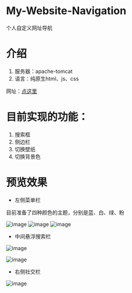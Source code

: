 # My-Website-Navigation
个人自定义网址导航

# 介绍
1. 服务器：apache-tomcat
2. 语言：纯原生html、js、css 

网址：[点这里](http://121.41.45.164:8080/222/#)

# 目前实现的功能：
1. 搜索框
2. 侧边栏
3. 切换壁纸
4. 切换背景色

# 预览效果
- 左侧菜单栏

目前准备了四种颜色的主题，分别是蓝、白、绿、粉

![image](https://user-images.githubusercontent.com/72118993/193846526-538289c3-50e3-41df-9845-629bbd1cc4fa.png)
![image](https://user-images.githubusercontent.com/72118993/193847242-778bc356-7116-4824-981e-51dd82424e2a.png)
![image](https://user-images.githubusercontent.com/72118993/193847403-0f03968c-eb26-4545-828d-c6bf30428ded.png)

- 中间悬浮搜索栏

![image](https://user-images.githubusercontent.com/72118993/193848091-4e076542-3117-4fc8-a36b-20eccd0c1868.png)

![image](https://user-images.githubusercontent.com/72118993/193847821-4da231b1-c5d6-4971-b11c-a120cdfdbaec.png)

- 右侧社交栏

![image](https://user-images.githubusercontent.com/72118993/193848424-a2e892ca-26ba-4a20-a3a2-f0ed01a0a1f5.png)
